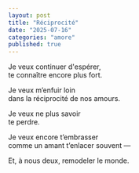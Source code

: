 ```yaml
---
layout: post
title: "Réciprocité"
date: "2025-07-16"
categories: "amore"
published: true
---
```


Je veux continuer d'espérer,  
te connaître encore plus fort.  

Je veux m’enfuir loin  
dans la réciprocité de nos amours.  

Je veux ne plus savoir  
te perdre.  

Je veux encore t’embrasser  
comme un amant t’enlacer souvent —  

Et, à nous deux, remodeler le monde.  
